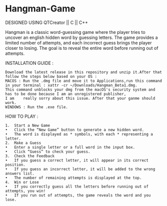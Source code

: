 # Hangman-Game

DESIGNED USING QTCreator || C || C++ 

Hangman is a classic word-guessing game where the player tries to uncover an english hidden word by guessing letters. The game provides a limited number of attempts, and each incorrect guess brings the player closer to losing. The goal is to reveal the entire word before running out of attempts.

INSTALLATION GUIDE : 

	Download the latest release in this repository and unzip it.After that follow the steps below based on your OS :
	MACOS : Run the .dmg file and move it to Applications,run this command in your terminal : xattr -cr ~/Downloads/Hangman_Beta1.dmg. 
 	This command unblocks your dmg from the macOS's security system and has to be done because I am an unregistered publisher, 
  	I am 	really sorry about this issue. After that your ganme should work.
 	WINDOWS : Run the .exe file.
  
HOW TO PLAY :

 	1.	Start a New Game
	•	Click the “New Game” button to generate a new hidden word.
	•	The word is displayed as * symbols, with each * representing a letter.
	2.	Make a Guess
	•	Enter a single letter or a full word in the input box.
	•	Click “Guess” to check your guess.
	3.	Check the Feedback
	•	If you guess a correct letter, it will appear in its correct position.
	•	If you guess an incorrect letter, it will be added to the wrong answers list.
	•	The number of remaining attempts is displayed at the top.
	4.	Win or Lose
	•	If you correctly guess all the letters before running out of attempts, you win!
	•	If you run out of attempts, the game reveals the word and you lose.

